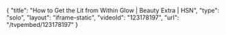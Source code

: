 {
    "title": "How to Get the Lit from Within Glow | Beauty Extra | HSN",
    "type": "solo",
    "layout": "iframe-static",
    "videoId": "123178197",
    "url": "\/tvpembed\/123178197"
}
